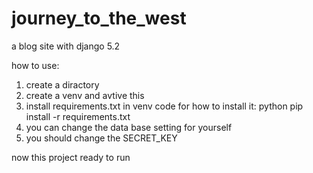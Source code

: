 # journey_to_the_west
a blog site with django 5.2

how to use:
1. create a diractory
2. create a venv and avtive this
3. install requirements.txt in venv
    code for how to install it:
        python pip install -r requirements.txt
4. you can change the data base setting for yourself
5. you should change the SECRET_KEY

now this project ready to run
